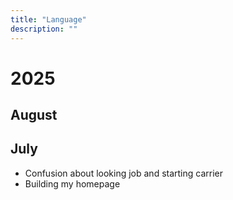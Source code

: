 ```yaml
---
title: "Language"
description: ""
---
```


# 2025
## August


## July

- Confusion about looking job and starting carrier
- Building my homepage 